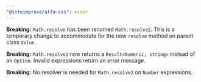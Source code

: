 ```yaml
---
"@siteimprove/alfa-css": minor
---
```


**Breaking:** `Math.resolve` has been renamed `Math.resolve2`.
This is a temporary change to accommodate for the new `resolve` method on parent class `Value`.

**Breaking:** `Math.resolve2` now returns a `Result<Numeric, string>` instead of an `Option`.
Invalid expressions return an error message.

**Breaking:** No resolver is needed for `Math.resolve2` on `Number` expressions.
